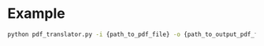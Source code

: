 # Example

```bash
python pdf_translator.py -i {path_to_pdf_file} -o {path_to_output_pdf_file} -l {language}
```